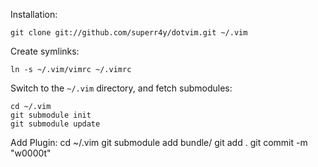 
Installation:

    git clone git://github.com/superr4y/dotvim.git ~/.vim

Create symlinks:

    ln -s ~/.vim/vimrc ~/.vimrc

Switch to the `~/.vim` directory, and fetch submodules:

    cd ~/.vim
    git submodule init
    git submodule update

Add Plugin:
    cd ~/.vim
    git submodule add <url> bundle/<plugin name>
    git add .
    git commit -m "w0000t"
